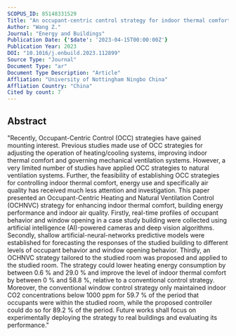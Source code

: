 ```yaml
---
SCOPUS_ID: 85148331529
Title: "An occupant-centric control strategy for indoor thermal comfort, air quality and energy management"
Author: "Wang Z."
Journal: "Energy and Buildings"
Publication Date: {'$date': '2023-04-15T00:00:00Z'}
Publication Year: 2023
DOI: "10.1016/j.enbuild.2023.112899"
Source Type: "Journal"
Document Type: "ar"
Document Type Description: "Article"
Affliation: "University of Nottingham Ningbo China"
Affliation Country: "China"
Cited by count: 7
---
```


## Abstract
"Recently, Occupant-Centric Control (OCC) strategies have gained mounting interest. Previous studies made use of OCC strategies for adjusting the operation of heating/cooling systems, improving indoor thermal comfort and governing mechanical ventilation systems. However, a very limited number of studies have applied OCC strategies to natural ventilation systems. Further, the feasibility of establishing OCC strategies for controlling indoor thermal comfort, energy use and specifically air quality has received much less attention and investigation. This paper presented an Occupant-Centric Heating and Natural Ventilation Control (OCHNVC) strategy for enhancing indoor thermal comfort, building energy performance and indoor air quality. Firstly, real-time profiles of occupant behavior and window opening in a case study building were collected using artificial intelligence (AI)-powered cameras and deep vision algorithms. Secondly, shallow artificial-neural-networks predictive models were established for forecasting the responses of the studied building to different levels of occupant behavior and window opening behavior. Thirdly, an OCHNVC strategy tailored to the studied room was proposed and applied to the studied room. The strategy could lower heating energy consumption by between 0.6 % and 29.0 % and improve the level of indoor thermal comfort by between 0 % and 58.8 %, relative to a conventional control strategy. Moreover, the conventional window control strategy only maintained indoor CO2 concentrations below 1000 ppm for 59.7 % of the period that occupants were within the studied room, while the proposed controller could do so for 89.2 % of the period. Future works shall focus on experimentally deploying the strategy to real buildings and evaluating its performance."

